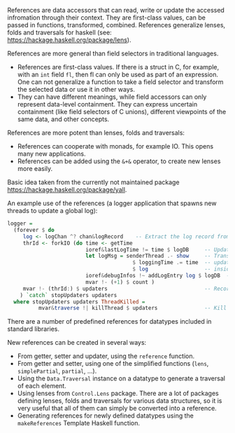 References are data accessors that can read, write or update the accessed infromation through their context.
They are first-class values, can be passed in functions, transformed, combined.
References generalize lenses, folds and traversals for haskell (see: https://hackage.haskell.org/package/lens).

References are more general than field selectors in traditional languages.
 * References are first-class values. If there is a struct in C, for example, with an `int` field `fl`, then fl can only be used as part of an expression. One can not generalize a function to take a field selector and transform the selected data or use it in other ways.
 * They can have different meanings, while field accessors can only represent data-level containment. They can express uncertain containment (like field selectors of C unions), different viewpoints of the same data, and other concepts.

References are more potent than lenses, folds and traversals:
 * References can cooperate with monads, for example IO. This opens many new applications.
 * References can be added using the `&+&` operator, to create new lenses more easily.

Basic idea taken from the currently not maintained package https://hackage.haskell.org/package/yall. 

An example use of the references (a logger application that spawns new threads to update a global log):

```haskell
logger =
  (forever $ do
     log <- logChan ^? chan&logRecord    -- Extract the log record from the received log message
     thrId <- forkIO (do time <- getTime
                         ioref&lastLogTime != time $ logDB     -- Update the last logging time mutable log database
                         let logMsg = senderThread .- show     -- Transform the thread id to a string and
                                        $ loggingTime .= time  -- update the time
                                        $ log                  -- inside the log message
                         ioref&debugInfos !~ addLogEntry log $ logDB  -- update the table of log entries
                         mvar !- (+1) $ count )
     mvar !- (thrId:) $ updaters                               -- Record the spawned thread
    ) `catch` stopUpdaters updaters
  where stopUpdaters updaters ThreadKilled =    
          mvar&traverse !| killThread $ updaters               -- Kill all spawned threads before stopping
```

There are a number of predefined references for datatypes included in standard libraries.

New references can be created in several ways:
 * From getter, setter and updater, using the `reference` function.
 * From getter and setter, using one of the simplified functions (`lens`, `simplePartial`, `partial`, ...).
 * Using the `Data.Traversal` instance on a datatype to generate a traversal of each element.
 * Using lenses from `Control.Lens` package. There are a lot of packages defining lenses, folds and traversals for various data structures, so it is very useful that all of them can simply be converted into a reference.
 * Generating references for newly defined datatypes using the `makeReferences` Template Haskell function.



